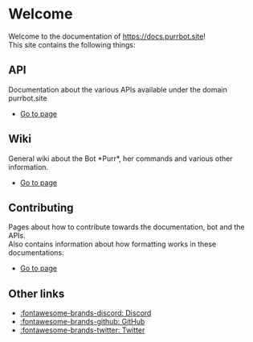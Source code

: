 # Welcome
Welcome to the documentation of https://docs.purrbot.site!  
This site contains the following things:

## API
Documentation about the various APIs available under the domain purrbot.site

- [Go to page](/api)

## Wiki
General wiki about the Bot \*Purr*, her commands and various other information.

- [Go to page](/bot)

## Contributing
Pages about how to contribute towards the documentation, bot and the APIs.  
Also contains information about how formatting works in these documentations.

- [Go to page](/contribute)

## Other links
- [:fontawesome-brands-discord: Discord](https://purrbot.site/discord)
- [:fontawesome-brands-github: GitHub](https://purrbot.site/github)
- [:fontawesome-brands-twitter: Twitter](https://purrbot.site/twitter)
